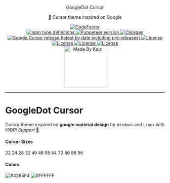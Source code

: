 <p align="center">
    GoogleDot Cursor
</p>

<p align="center">
    🍭 Cursor theme inspired on Google
</p>

<!-- Badges -->
<p align="center">
  <!-- First Row -->
  <!-- <a href="https://github.com/ful1e5/Google_Cursor/actions?query=workflow%3Abuild">
    <img alt="GitHub Action Build" src="https://github.com/ful1e5/Google_Cursor/workflows/build/badge.svg" width="102" />
  </a> -->
  
  <a href="https://www.codefactor.io/repository/github/ful1e5/google_cursor">
    <img src="https://www.codefactor.io/repository/github/ful1e5/google_cursor/badge" alt="CodeFactor" />
  </a>

  <!-- Second Row -->
  </br >
  <a href="https://www.typescriptlang.org/docs/handbook/typescript-from-scratch.html">
    <img alt="npm type definitions" src="https://img.shields.io/npm/types/typescript">
  </a>

  <a href="https://github.com/puppeteer/puppeteer/">
    <img alt="Puppeteer version" src="https://img.shields.io/github/package-json/dependency-version/ful1e5/Google_Cursor/puppeteer">
  </a>

  <a href="https://github.com/ful1e5/clickgen">
    <img alt="Clickgen" src="https://img.shields.io/badge/theme%20builder-clickgen-FD0542" />
  </a>
  
  <!-- Second Row -->
  <br />
  <a href="https://github.com/ful1e5/Google_Cursor/releases">
    <img alt="Google Cursor release (latest by date including pre-releases)" src="https://img.shields.io/github/v/release/ful1e5/Google_Cursor?include_prer"
  </a>

  <a href="https://github.com/ful1e5/Google_CursorICENSE">
    <img alt="License" src="https://img.shields.io/github/license/ful1e5/Google_Cursor?color=0081FB" />
  </a>

  <!-- Third Row -->
  <br />
  <a href="www.pling.com/p/1215613#files-panel">
    <img alt="License" src="https://img.shields.io/badge/-Linux-grey?logo=linux" />
  </a>

  <a href="www.pling.com/p/1215613#files-panel">
    <img alt="License" src="https://img.shields.io/badge/-Windows-blue?logo=windows" />
  </a>

  <a href="https://www.python.org/">
    <img alt="License" src="https://img.shields.io/badge/-Python-yellow?logo=python" />
  </a>

 <!-- Fourth Row -->
  <br />
  <a href="https://github.com/ful1e5">
    <img alt="Made By Kaiz"  src="https://kaiz.vercel.app/api/badge" width="133" />
  </a>
</p>

---

<!-- Intro -->

# GoogleDot Cursor

Cursor theme inspired on **google material design** for `Windows` and `Linux` with _HiDPi Support_ 🎉.

#### Cursor Sizes

<kbd>22</kbd>
<kbd>24</kbd>
<kbd>28</kbd>
<kbd>32</kbd>
<kbd>40</kbd>
<kbd>48</kbd>
<kbd>56</kbd>
<kbd>64</kbd>
<kbd>72</kbd>
<kbd>80</kbd>
<kbd>88</kbd>
<kbd>96</kbd>

#### Colors

![#4285F4](https://imgur.com/NXEup6E.png)
![#FFFFFF](https://imgur.com/cvFxSBb.png)

